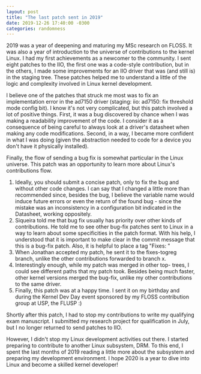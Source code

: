 ```yaml
---
layout: post
title: "The last patch sent in 2019"
date: 2019-12-26 17:40:00 -0300
categories: randomness
---
```


2019 was a year of deepening and maturing my MSc research on FLOSS. It was also a year of introduction to the universe of contributions to the kernel Linux. I had my first achievements as a newcomer to the community. I sent eight patches to the IIO, the first one was a code-style contribution, but in the others, I made some improvements for an IIO driver that was (and still is) in the staging tree. These patches helped me to understand a little of the logic and complexity involved in Linux kernel development.

I believe one of the patches that struck me most was to fix an implementation error in the ad7150 driver (staging: iio: ad7150: fix threshold mode config bit).
I know it's not very complicated, but this patch involved a lot of positive things. First, it was a bug discovered by chance when I was making a readability improvement of the code. I consider it as a consequence of being careful to always look at a driver's datasheet when making any code modifications. Second, in a way, I became more confident in what I was doing (given the abstraction needed to code for a device you don't have it physically installed).

Finally, the flow of sending a bug fix is ​​somewhat particular in the Linux universe. This patch was an opportunity to learn more about Linux's contributions flow.
1. Ideally, you should submit a concise patch, only to fix the bug and without other code changes. I can say that I changed a little more than recommended since, besides the bug, I believe the variable name would induce future errors or even the return of the found bug - since the mistake was an inconsistency in a configuration bit indicated in the Datasheet, working oppositely.
2. Siqueira told me that bug fix usually has priority over other kinds of contributions. He told me to see other bug-fix patches sent to Linux in a way to learn about some specificities in the patch format. With his help, I understood that it is important to make clear in the commit message that this is a bug-fix patch. Also, it is helpful to place a tag "Fixes: <hash and message of the commit that introduced the error>"
3. When Jonathan accepted my patch, he sent it to the fixes-togreg branch, unlike the other contributions forwarded to branch x.
4. Interestingly enough, while my patch was merged in other top- trees, I could see different paths that my patch took. Besides being much faster, other kernel versions merged the bug-fix, unlike my other contributions to the same driver.
5. Finally, this patch was at a happy time. I sent it on my birthday and during the Kernel Dev Day event sponsored by my FLOSS contribution group at USP, the FLUSP :)

Shortly after this patch, I had to stop my contributions to write my qualifying exam manuscript. I submitted my research project for qualification in July, but I no longer returned to send patches to IIO. 

However, I didn't stop my Linux development activities out there. I started preparing to contribute to another Linux subsystem, DRM. To this end, I spent the last months of 2019 reading a little more about the subsystem and preparing my development environment. I hope 2020 is a year to dive into Linux and become a skilled kernel developer!







